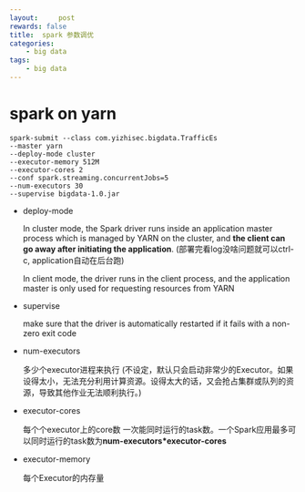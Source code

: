 ```yaml
---
layout:     post
rewards: false
title:  spark 参数调优
categories:
    - big data
tags:
    - big data
---
```


# spark on yarn

```
spark-submit --class com.yizhisec.bigdata.TrafficEs 
--master yarn 
--deploy-mode cluster 
--executor-memory 512M 
--executor-cores 2 
--conf spark.streaming.concurrentJobs=5 
--num-executors 30 
--supervise bigdata-1.0.jar
```


- deploy-mode

    In cluster mode, the Spark driver runs inside an application master process which is managed by YARN on the cluster,
    and **the client can go away after initiating the application**. (部署完看log没啥问题就可以ctrl-c, application自动在后台跑)

    In client mode, the driver runs in the client process, and the application master is only used for requesting resources from YARN


- supervise

    make sure that the driver is automatically restarted if it fails with a non-zero exit code


- num-executors

    多少个executor进程来执行 (不设定，默认只会启动非常少的Executor。如果设得太小，无法充分利用计算资源。设得太大的话，又会抢占集群或队列的资源，导致其他作业无法顺利执行。)


- executor-cores

    每个个executor上的core数  一次能同时运行的task数。一个Spark应用最多可以同时运行的task数为**num-executors*executor-cores**

- executor-memory

    每个Executor的内存量